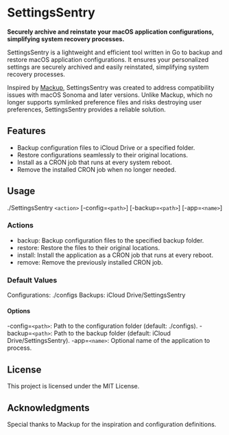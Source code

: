 # SettingsSentry

__Securely archive and reinstate your macOS application configurations, simplifying system recovery processes.__

SettingsSentry is a lightweight and efficient tool written in Go to backup and restore macOS application configurations. It ensures your personalized settings are securely archived and easily reinstated, simplifying system recovery processes.

Inspired by [Mackup](https://github.com/lra/mackup), SettingsSentry was created to address compatibility issues with macOS Sonoma and later versions. Unlike Mackup, which no longer supports symlinked preference files and risks destroying user preferences, SettingsSentry provides a reliable solution.

## Features

- Backup configuration files to iCloud Drive or a specified folder.
- Restore configurations seamlessly to their original locations.
- Install as a CRON job that runs at every system reboot.
- Remove the installed CRON job when no longer needed.

## Usage

./SettingsSentry `<action>` [-config=`<path>`] [-backup=`<path>`] [-app=`<name>`]

### Actions

- backup: Backup configuration files to the specified backup folder.
- restore: Restore the files to their original locations.
- install: Install the application as a CRON job that runs at every reboot.
- remove: Remove the previously installed CRON job.

### Default Values

Configurations: ./configs
Backups: iCloud Drive/SettingsSentry

#### Options

-config=`<path>`: Path to the configuration folder (default: ./configs).
-backup=`<path>`: Path to the backup folder (default: iCloud Drive/SettingsSentry).
-app=`<name>`: Optional name of the application to process.

## License

This project is licensed under the MIT License.

## Acknowledgments

Special thanks to Mackup for the inspiration and configuration definitions.
